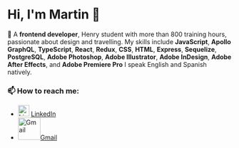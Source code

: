 # Hi, I'm Martin 👋

🚀 A __frontend developer__, Henry student with more than 800 training hours, passionate about design and travelling.
My skills include __JavaScript__, __Apollo GraphQL__, __TypeScript__, __React__, __Redux__, __CSS__, __HTML__, __Express__, __Sequelize__, __PostgreSQL__, __Adobe Photoshop__, __Adobe Illustrator__, __Adobe InDesign__, __Adobe After Effects__, and __Adobe Premiere Pro__
I speak English and Spanish natively.

### 📫 How to reach me:
- <img src="https://edent.github.io/SuperTinyIcons/images/svg/linkedin.svg" width="25" title="LinkedIn" /> [LinkedIn](https://www.linkedin.com/in/martintoz/)
- <img src="https://edent.github.io/SuperTinyIcons/images/svg/gmail.svg" width="50" title="Gmail" />[Gmail](mailto:martintoz@gmail.com)
<!-- 
**martintoz/martintoz** is a ✨ _special_ ✨ repository because its `README.md` (this file) appears on your GitHub profile.

Here are some ideas to get you started:

- 🔭 I’m currently working on ...
- 🌱 I’m currently learning ...
- 👯 I’m looking to collaborate on ...
- 🤔 I’m looking for help with ...
- 💬 Ask me about ...

- 😄 Pronouns: ...
- ⚡ Fun fact: ...
-->
